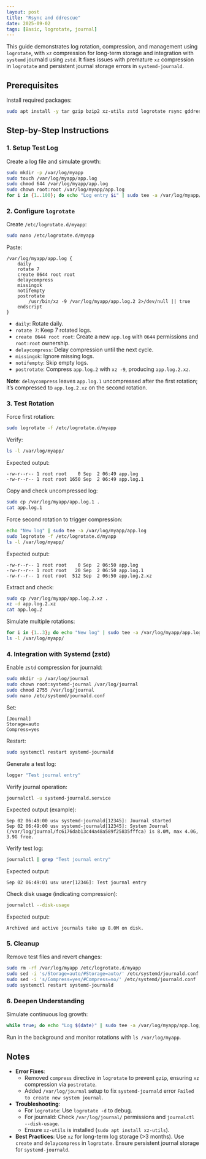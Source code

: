 ```yaml
---
layout: post
title: "Rsync and ddrescue"
date: 2025-09-02
tags: [Basic, logrotate, journal]
---
```


This guide demonstrates log rotation, compression, and management using `logrotate`, with `xz` compression for long-term storage and integration with `systemd` journald using `zstd`. It fixes issues with premature `xz` compression in `logrotate` and persistent journal storage errors in `systemd-journald`.

## Prerequisites

Install required packages:

```bash
sudo apt install -y tar gzip bzip2 xz-utils zstd logrotate rsync gddrescue testdisk extundelete e2fsprogs xfsprogs lvm2
```

## Step-by-Step Instructions

### 1. Setup Test Log

Create a log file and simulate growth:

```bash
sudo mkdir -p /var/log/myapp
sudo touch /var/log/myapp/app.log
sudo chmod 644 /var/log/myapp/app.log
sudo chown root:root /var/log/myapp/app.log
for i in {1..100}; do echo "Log entry $i" | sudo tee -a /var/log/myapp/app.log; done
```

### 2. Configure `logrotate`

Create `/etc/logrotate.d/myapp`:

```bash
sudo nano /etc/logrotate.d/myapp
```

Paste:

```
/var/log/myapp/app.log {
    daily
    rotate 7
    create 0644 root root
    delaycompress
    missingok
    notifempty
    postrotate
        /usr/bin/xz -9 /var/log/myapp/app.log.2 2>/dev/null || true
    endscript
}
```

- `daily`: Rotate daily.
- `rotate 7`: Keep 7 rotated logs.
- `create 0644 root root`: Create a new `app.log` with `0644` permissions and `root:root` ownership.
- `delaycompress`: Delay compression until the next cycle.
- `missingok`: Ignore missing logs.
- `notifempty`: Skip empty logs.
- `postrotate`: Compress `app.log.2` with `xz -9`, producing `app.log.2.xz`.

**Note**: `delaycompress` leaves `app.log.1` uncompressed after the first rotation; it’s compressed to `app.log.2.xz` on the second rotation.

### 3. Test Rotation

Force first rotation:

```bash
sudo logrotate -f /etc/logrotate.d/myapp
```

Verify:

```bash
ls -l /var/log/myapp/
```

Expected output:

```
-rw-r--r-- 1 root root    0 Sep  2 06:49 app.log
-rw-r--r-- 1 root root 1650 Sep  2 06:49 app.log.1
```

Copy and check uncompressed log:

```bash
sudo cp /var/log/myapp/app.log.1 .
cat app.log.1
```

Force second rotation to trigger compression:

```bash
echo "New log" | sudo tee -a /var/log/myapp/app.log
sudo logrotate -f /etc/logrotate.d/myapp
ls -l /var/log/myapp/
```

Expected output:

```
-rw-r--r-- 1 root root    0 Sep  2 06:50 app.log
-rw-r--r-- 1 root root   20 Sep  2 06:50 app.log.1
-rw-r--r-- 1 root root  512 Sep  2 06:50 app.log.2.xz
```

Extract and check:

```bash
sudo cp /var/log/myapp/app.log.2.xz .
xz -d app.log.2.xz
cat app.log.2
```

Simulate multiple rotations:

```bash
for i in {1..3}; do echo "New log" | sudo tee -a /var/log/myapp/app.log; sudo logrotate -f /etc/logrotate.d/myapp; done
ls -l /var/log/myapp/
```

### 4. Integration with Systemd (zstd)

Enable `zstd` compression for journald:

```bash
sudo mkdir -p /var/log/journal
sudo chown root:systemd-journal /var/log/journal
sudo chmod 2755 /var/log/journal
sudo nano /etc/systemd/journald.conf
```

Set:

```
[Journal]
Storage=auto
Compress=yes
```

Restart:

```bash
sudo systemctl restart systemd-journald
```

Generate a test log:

```bash
logger "Test journal entry"
```

Verify journal operation:

```bash
journalctl -u systemd-journald.service
```

Expected output (example):

```
Sep 02 06:49:00 usv systemd-journald[12345]: Journal started
Sep 02 06:49:00 usv systemd-journald[12345]: System Journal (/var/log/journal/fc6176dab13c44a48a589f25835fffca) is 8.0M, max 4.0G, 3.9G free.
```

Verify test log:

```bash
journalctl | grep "Test journal entry"
```

Expected output:

```
Sep 02 06:49:01 usv user[12346]: Test journal entry
```

Check disk usage (indicating compression):

```bash
journalctl --disk-usage
```

Expected output:

```
Archived and active journals take up 8.0M on disk.
```

### 5. Cleanup

Remove test files and revert changes:

```bash
sudo rm -rf /var/log/myapp /etc/logrotate.d/myapp
sudo sed -i 's/Storage=auto/#Storage=auto/' /etc/systemd/journald.conf
sudo sed -i 's/Compress=yes/#Compress=no/' /etc/systemd/journald.conf
sudo systemctl restart systemd-journald
```

### 6. Deepen Understanding

Simulate continuous log growth:

```bash
while true; do echo "Log $(date)" | sudo tee -a /var/log/myapp/app.log; sleep 60; done
```

Run in the background and monitor rotations with `ls /var/log/myapp`.

## Notes

- **Error Fixes**:
  - Removed `compress` directive in `logrotate` to prevent `gzip`, ensuring `xz` compression via `postrotate`.
  - Added `/var/log/journal` setup to fix `systemd-journald` error `Failed to create new system journal`.
- **Troubleshooting**:
  - For `logrotate`: Use `logrotate -d` to debug.
  - For journald: Check `/var/log/journal/` permissions and `journalctl --disk-usage`.
  - Ensure `xz-utils` is installed (`sudo apt install xz-utils`).
- **Best Practices**: Use `xz` for long-term log storage (>3 months). Use `create` and `delaycompress` in `logrotate`. Ensure persistent journal storage for `systemd-journald`.
